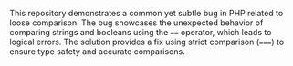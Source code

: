 This repository demonstrates a common yet subtle bug in PHP related to loose comparison. The bug showcases the unexpected behavior of comparing strings and booleans using the `==` operator, which leads to logical errors. The solution provides a fix using strict comparison (`===`) to ensure type safety and accurate comparisons.